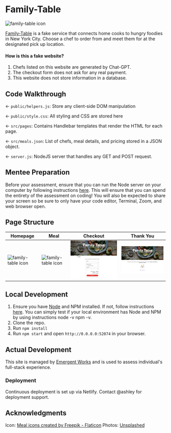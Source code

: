 # Family-Table

<img src="https://cdn-icons-png.flaticon.com/512/3274/3274099.png" alt="family-table icon" width="100px">

[Family-Table](https://family-table.netlify.app) is a fake service that connects home cooks to hungry foodies in New York City. Choose a chef to order from and meet them for at the designated pick up location.

#### How is this a fake website?

1. Chefs listed on this website are generated by Chat-GPT.
2. The checkout form does not ask for any real payment.
3. This website does not store information in a database.

## Code Walkthrough

← `public/helpers.js`: Store any client-side DOM manipulation

← `public/style.css`: All styling and CSS are stored here

← `src/pages`: Contains Handlebar templates that render the HTML for each page.

← `src/meals.json`: List of chefs, meal details, and pricing stored in a JSON object.

← `server.js`: NodeJS server that handles any GET and POST request.

## Mentee Preparation

Before your assessment, ensure that you can run the Node server on your computer by following instructions [here](#local-development). This will ensure that you can spend the entirety of the assessment on coding! You will also be expected to share your screen so be sure to only have your code editor, Terminal, Zoom, and web browser open.

## Page Structure

| Homepage | Meal | Checkout | Thank You |
| -- | -- | -- | -- |
| <img src="readme-assets/home-page.png" alt="family-table icon" width="300px"> | <img src="readme-assets/meal.png" alt="family-table icon" width="300px"> | <img src="readme-assets/checkout.png" alt="family-table icon" width="300px"> | <img src="readme-assets/thank-you.png" alt="family-table icon" width="300px"> |

## Local Development

1. Ensure you have [Node](https://nodejs.org) and NPM installed. If not, follow instructions [here](https://docs.npmjs.com/downloading-and-installing-node-js-and-npm). You can simply test if your local environment has Node and NPM by using instructions node -v
npm -v.
2. Clone the repo.
3. Run `npm install`
4. Run `npm start` and open `http://0.0.0.0:52074` in your browser.

## Actual Development

This site is managed by [Emergent Works](https://github.com/emergentworks) and is used to assess individual's full-stack experience.

### Deployment

Continuous deployment is set up via Netlify. Contact @ashley for deployment support.

## Acknowledgments

Icon: [Meal icons created by Freepik - Flaticon](https://www.flaticon.com/free-icons/meal)
Photos: [Unsplashed](https://unsplash.com/s/photos/meal)

